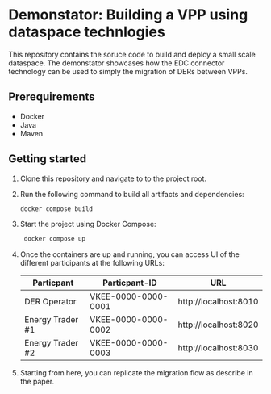 # Demonstator: Building a VPP using dataspace technlogies

This repository contains the soruce code to build and deploy a small scale dataspace. The demonstator showcases how the EDC connector technology can be used to simply the migration of DERs between VPPs.

## Prerequirements

- Docker
- Java
- Maven


## Getting started

1. Clone this repository and navigate to to the project root.

2. Run the following command to build all artifacts and dependencies:

   ```bash
   docker compose build
   ```

3. Start the project using Docker Compose:

   ```bash
    docker compose up
    ```

4. Once the containers are up and running, you can access UI of the different participants at the following URLs:

    | Particpant        | Particpant-ID         | URL                   |
    |-------------------|-----------------------| ----------------------|
    | DER Operator      | VKEE-0000-0000-0001   | http://localhost:8010 |
    | Energy Trader #1  | VKEE-0000-0000-0002   | http://localhost:8020 |
    | Energy Trader #2  | VKEE-0000-0000-0003   | http://localhost:8030 |


5. Starting from here, you can replicate the migration flow as describe in the paper. 